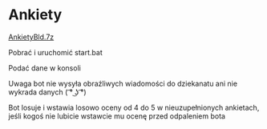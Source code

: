 # Ankiety
[AnkietyBld.7z](https://github.com/WkurwionyHindus/Ankiety/raw/master/AnkietyBld.7z)

Pobrać i uruchomić start.bat

Podać dane w konsoli

Uwaga bot nie wysyła obraźliwych wiadomości do dziekanatu ani nie wykrada danych ( ͡° ͜ʖ ͡°)

Bot losuje i wstawia losowo oceny od 4 do 5 w nieuzupełnionych ankietach, jeśli kogoś nie lubicie wstawcie mu ocenę przed odpaleniem bota
